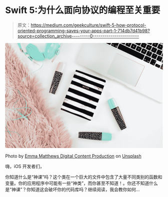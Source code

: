 # Swift 5:为什么面向协议的编程至关重要

> 原文：<https://medium.com/geekculture/swift-5-how-protocol-oriented-programming-saves-your-apps-part-1-714db7d41b98?source=collection_archive---------0----------------------->

![](img/170b4afcd369dd4ced4db4f061b83dbb.png)

Photo by [Emma Matthews Digital Content Production](https://unsplash.com/@emmamatthews?utm_source=medium&utm_medium=referral) on [Unsplash](https://unsplash.com?utm_source=medium&utm_medium=referral)

嗨，iOS 开发者们，

你知道什么是“神课”吗？这个类在一个巨大的文件中包含了大量不同类别的函数和变量。你的应用程序中可能有一些“神类”，而你甚至不知道！。你还不知道什么是“神课”？你知道这会破坏你的代码库吗？继续阅读，我会教你如何…